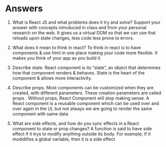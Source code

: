 # Answers

1. What is React JS and what problems does it try and solve? Support your answer with concepts introduced in class and from your personal research on the web.
It gives us a virtual DOM so that we can use that reloads upon state changes, less code less prone to errors.


1. What does it mean to think in react?
To think in react is to have components & use html in one place making your code more flexible.  It makes you think of your app as you build it.

1. Describe state.
React component is its “state”, an object that determines how that component renders & behaves.  State is the heart of the component & allows more interactivity.

1. Describe props.
Most components can be customized when they are created, with different parameters. These creation parameters are called props .   Without props, React Component will stop making sense. A React component is a reusable component which can be used over and over again in the UI, but not always we are going to render the same component with same data

1. What are side effects, and how do you sync effects in a React component to state or prop changes?
A function is said to have side effect if it trys to modify anything outside its body. For example, if it modidifies a global variable, then it is a side effect